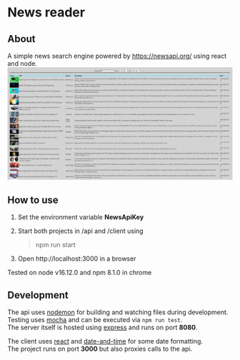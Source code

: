 # News reader

## About

A simple news search engine powered by https://newsapi.org/ using react and node.
![example image](about-image.png)

## How to use

1. Set the environment variable **NewsApiKey**

2. Start both projects in /api and /client using 
   > npm run start

3. Open http://localhost:3000 in a browser

Tested on node v16.12.0 and npm 8.1.0 in chrome

## Development

The api uses [nodemon](https://github.com/remy/nodemon) for building and watching files during development.  
Testing uses [mocha](https://github.com/mochajs/mocha) and can be executed via `npm run test`.   
The server itself is hosted using [express](https://github.com/expressjs/express) and runs on port **8080**.

The client uses [react](https://reactjs.org/) and [date-and-time](https://github.com/knowledgecode/date-and-time) for some date formatting.  
The project runs on port **3000** but also proxies calls to the api.
